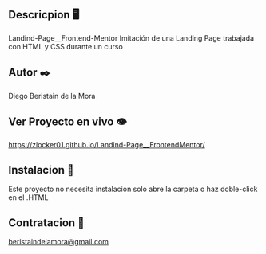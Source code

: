 ## Descricpion 🖥️

Landind-Page__Frontend-Mentor
Imitación de una Landing Page trabajada con HTML y CSS durante un curso 

## Autor ✒️

Diego Beristain de la Mora

## Ver Proyecto en vivo 👁️

https://zlocker01.github.io/Landind-Page__FrontendMentor/

## Instalacion 🔌

Este proyecto no necesita instalacion solo abre la carpeta o haz doble-click en el .HTML

## Contratacion 📧

beristaindelamora@gmail.com
